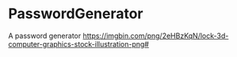 # PasswordGenerator
A password generator
https://imgbin.com/png/2eHBzKqN/lock-3d-computer-graphics-stock-illustration-png#